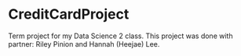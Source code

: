 # CreditCardProject
Term project for my Data Science 2 class. This project was done with partner: Riley Pinion and Hannah (Heejae) Lee.
